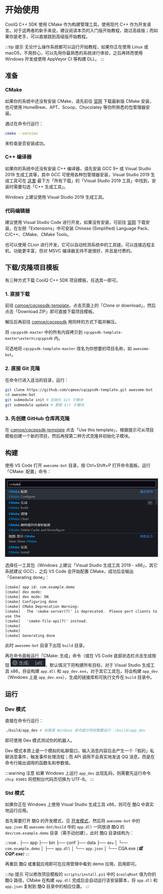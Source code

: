 # 开始使用

CoolQ C++ SDK 使用 CMake 作为构建管理工具，使用现代 C++ 作为开发语言。对于这两者的新手来说，建议阅读本页的入门版开始教程，跳过高级版；而如果你是老手，可以直接跳到高级版开始教程。

:::tip 提示
无论什么操作系统都可以运行开始教程，如果你正在使用 Linux 或 macOS，不用担心，可以先用你最熟悉的系统进行体验，之后再转而使用 Windows 开发或使用 AppVeyor CI 等构建 DLL。
:::

## 准备

### CMake

如果你的系统中还没有安装 CMake，请先前往 [官网](https://cmake.org/download/) 下载最新版 CMake 安装，也可使用 HomeBrew、APT、Scoop、Chocolatey 等你所熟悉的包管理器安装。

通过在命令行运行：

```bash
cmake --version
```

来检查是否安装成功。

### C++ 编译器

如果你的系统中还没有安装 C++ 编译器，请先安装 GCC 9+ 或 Visual Studio 2019 生成工具等，其中 GCC 可使用各种包管理器安装，Visual Studio 2019 生成工具可在 [这里](https://visualstudio.microsoft.com/zh-hans/downloads/) 最下方「所有下载」的「Visual Studio 2019 工具」中找到，安装时需要勾选「C++ 生成工具」。

Windows 上建议使用 Visual Studio 2019 生成工具。

### 代码编辑器

建议使用 Visual Studio Code 进行开发，如果没有安装，可前往 [官网](https://code.visualstudio.com/) 下载安装，在左侧「Extensions」中可安装 Chinese (Simplified) Language Pack、C/C++、CMake、CMake Tools。

也可以使用 CLion 进行开发，它可以自动检测系统中的工具链，可以连接远程主机，功能更丰富，但对 MSVC 编译器支持不是很好，并且是付费的。

## 下载/克隆项目模板

有三种方式下载 CoolQ C++ SDK 项目模板，任选其一即可。

### 1. 直接下载

前往 [cqmoe/cqcppsdk-template](https://github.com/cqmoe/cqcppsdk-template)，点击页面上的「Clone or download」，然后点击「Download ZIP」即可直接下载项目模板。

解压后再前往 [cqmoe/cqcppsdk](https://github.com/cqmoe/cqcppsdk) 用同样的方式下载并解压。

将 `cqcppsdk-master` 中的所有内容拷贝到 `cqcppsdk-template-master\extern\cqcppsdk` 内。

可选地将 `cqcppsdk-template-master` 改名为你想要的项目名称，如 `awesome-bot`。

### 2. 直接 Git 克隆

在命令行进入适当的目录，运行：

```bash
git clone https://github.com/cqmoe/cqcppsdk-template.git awesome-bot
cd awesome-bot
git submodule init # 初始化 Git 子模块
git submodule update # 更新 Git 子模块
```

### 3. 先创建 GitHub 仓库再克隆

在 [cqmoe/cqcppsdk-template](https://github.com/cqmoe/cqcppsdk-template) 点击「Use this template」，根据提示可从项目模板创建一个新的项目，然后再按第二种方式克隆并初始化子模块。

## 构建

使用 VS Code 打开 `awesome-bot` 目录，按 Ctrl+Shift+P 打开命令面板，运行「CMake: 配置」命令：

![](./assets/vscode-cmake-configure.png)

选择任一工具包（Windows 上建议「Visual Studio 生成工具 2019 - x86」，其它系统建议 GCC），之后 VS Code 会开始配置 CMake，成功后会输出「Generating done」：

```log
[cmake] app id: com.example.demo
[cmake] dev mode:
[cmake] dev mode: ON
[cmake] Configuring done
[cmake] CMake Deprecation Warning:
[cmake]   The 'cmake-server(7)' is deprecated.  Please port clients to use the
[cmake]   'cmake-file-api(7)' instead.
[cmake]
[cmake]
[cmake] Generating done
```

此时 `awesome-bot` 目录下出现 `build` 目录。

再在命令面板运行「CMake: 生成」命令（或在 VS Code 底部状态栏点击生成按钮 ![](./assets/vscode-build-button.png)，默认情况下将构建所有目标，对于 Visual Studio 生成工具 x86，将会构建 `app.dll` 和 `app_dev.exe`，对于其它工具包，将会构建 `app_dev`（Windows 上是 `app_dev.exe`），生成的链接库和可执行文件在 `build` 目录中。

## 运行

### Dev 模式

直接在命令行运行：

```bash
./build/app_dev # 如果是 Windows 命令提示符则需要运行 .\build\app_dev
```

即可使用 Dev 模式测试你的机器人。

Dev 模式本质上是一个模拟的私聊窗口，输入消息内容后会产生一个「假的」私聊消息事件，触发事件处理流程；而 API 调用不会真实地发送 QQ 消息，而是在命令行输出调用的函数名和参数值。

:::warning 注意
如果 Windows 上运行 `app_dev` 出现乱码，则需要先运行命令 `chcp 65001` 将控制台代码页切换为 UTF-8。
:::

### Std 模式

如果你正在 Windows 上使用 Visual Studio 生成工具 x86，则可在 酷Q 中真实地运行应用。

首先需要打开 酷Q 的开发模式，见 [开发模式](https://docs.cqp.im/dev/v9/devmode/)，然后将 `awesome-bot` 中的 `app.json` 和 `awesome-bot/build` 中的 `app.dll` 一同放进 酷Q 的 `dev/com.example.demo` 目录（需手动创建），此时 酷Q 目录结构为：

:::vue
.
├── app
├── bin
├── conf
├── data
├── `dev`
│   └── `com.example.demo`
│       ├── `app.dll`
│       └── `app.json`
│
└── CQA.exe _(**或 CQP.exe**)_
:::

再重启 酷Q 或重载应用即可在应用管理中看到 demo 应用，启用即可。

:::tip 提示
可以修改项目模板的 `scripts/install.ps1` 中的 `$coolqRoot` 值为你的 酷Q 路径，CMake 在构建 `app.dll` 完成后会自动运行该安装脚本，将 `app.dll` 和 `app.json` 复制到 酷Q 目录中的相应位置。
:::

